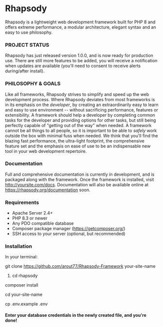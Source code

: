 Rhapsody
==========
Rhapsody is a lightweight web development framework built for PHP 8 and offers extreme performance, a modular architecture, elegant syntax and an easy to use philosophy.

### PROJECT STATUS
Rhapsody has just released version 1.0.0, and is now ready for production use. 
There are still more features to be added, you will receive a notification when updates are available (you'll need to consent to receive alerts during/after install).

### PHILOSOPHY & GOALS
Like all frameworks, Rhapsody strives to simplify and speed up the web development process. Where Rhapsody deviates from most frameworks is in its emphasis on the *developer*, by creating an extraordinarily easy to learn and easy to use environment -- without sacrificing performance,
features or extensibility. A framework should help a developer by completing common tasks for the developer and providing options for other tasks, but still being perfectly capable of "getting out of the way" when needed. A framework cannot be all things to all people, so it is important to be
able to *safely* work outside the box with minimal fuss when needed.
We think that you'll find the blazing fast performance, the ultra-light footprint, the comprehensive feature set and the emphasis on ease of use 
to be an indispensable new tool in your web development repertoire.

### Documentation
Full and comprehensive documentation is currently in development, and is packaged along with the framework. Once the framework is installed, visit http://yoursite.com/docs.
Documentation will also be available online at https://rhapsody.org/documentation soon.

### Requirements
- Apache Server 2.4+
- PHP 8.3 or newer
- Any PDO compatible database
- Composer package manager (https://getcomposer.org/)
- SSH access to your server (optional, but recommended)

### Installation

In your terminal:

git clone https://github.com/arout77/Rhapsody-Framework your-site-name

1. cd rhapsody

composer install

cd your-site-name

cp .env.example .env

#### Enter your database credentials in the newly created file, and you're done!
